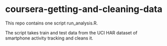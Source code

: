 # coursera-getting-and-cleaning-data
This repo contains one script run_analysis.R.

The script takes train and test data from the UCI HAR dataset of smartphone activity tracking and cleans it.
